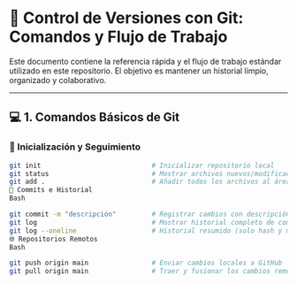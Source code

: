# 💾 Control de Versiones con Git: Comandos y Flujo de Trabajo

Este documento contiene la referencia rápida y el flujo de trabajo estándar utilizado en este repositorio. El objetivo es mantener un historial limpio, organizado y colaborativo.

---

## 💻 1. Comandos Básicos de Git

### 🚀 Inicialización y Seguimiento
```bash
git init                            # Inicializar repositorio local
git status                          # Mostrar archivos nuevos/modificados
git add .                           # Añadir todos los archivos al área de preparación (Staging Area)
📝 Commits e Historial
Bash

git commit -m "descripción"         # Registrar cambios con descripción clara
git log                             # Mostrar historial completo de commits
git log --oneline                   # Historial resumido (solo hash y mensaje)
🌐 Repositorios Remotos
Bash

git push origin main                # Enviar cambios locales a GitHub
git pull origin main                # Traer y fusionar los cambios remotos